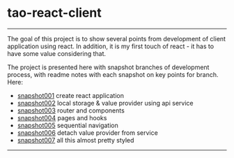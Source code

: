 # tao-react-client
___
The goal of this project is to show several points from development of client application using react. In addition, it is my first touch of react - it has to have some value considering that.

The project is presented here with snapshot branches of development process, with readme notes with each snapshot on key points for branch. Here:
* [snapshot001](https://github.com/noviKorisnik/tao-react-client/tree/snapshot001#readme) create react application
* [snapshot002](https://github.com/noviKorisnik/tao-react-client/tree/snapshot002#readme) local storage & value provider using api service
* [snapshot003](https://github.com/noviKorisnik/tao-react-client/tree/snapshot003#readme) router and components
* [snapshot004](https://github.com/noviKorisnik/tao-react-client/tree/snapshot004#readme) pages and hooks
* [snapshot005](https://github.com/noviKorisnik/tao-react-client/tree/snapshot005#readme) sequential navigation
* [snapshot006](https://github.com/noviKorisnik/tao-react-client/tree/snapshot006#readme) detach value provider from service
* [snapshot007](https://github.com/noviKorisnik/tao-react-client/tree/snapshot007#readme) all this almost pretty styled
___
